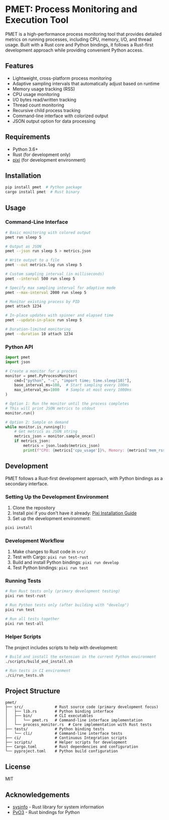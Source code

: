 # PMET: Process Monitoring and Execution Tool

PMET is a high-performance process monitoring tool that provides detailed metrics on running processes, including CPU, memory, I/O, and thread usage. Built with a Rust core and Python bindings, it follows a Rust-first development approach while providing convenient Python access.

## Features

- Lightweight, cross-platform process monitoring
- Adaptive sampling intervals that automatically adjust based on runtime
- Memory usage tracking (RSS)
- CPU usage monitoring
- I/O bytes read/written tracking
- Thread count monitoring
- Recursive child process tracking
- Command-line interface with colorized output
- JSON output option for data processing

## Requirements

- Python 3.6+
- Rust (for development only)
- [pixi](https://prefix.dev/docs/pixi/overview) (for development environment)

## Installation

```bash
pip install pmet  # Python package
cargo install pmet  # Rust binary
```

## Usage

### Command-Line Interface

```bash
# Basic monitoring with colored output
pmet run sleep 5

# Output as JSON
pmet --json run sleep 5 > metrics.json

# Write output to a file
pmet --out metrics.log run sleep 5

# Custom sampling interval (in milliseconds)
pmet --interval 500 run sleep 5

# Specify max sampling interval for adaptive mode
pmet --max-interval 2000 run sleep 5

# Monitor existing process by PID
pmet attach 1234

# In-place updates with spinner and elapsed time
pmet --update-in-place run sleep 5

# Duration-limited monitoring
pmet --duration 10 attach 1234
```

### Python API

```python
import pmet
import json

# Create a monitor for a process
monitor = pmet.PyProcessMonitor(
    cmd=["python", "-c", "import time; time.sleep(10)"],
    base_interval_ms=100,  # Start sampling every 100ms
    max_interval_ms=1000   # Sample at most every 1000ms
)

# Option 1: Run the monitor until the process completes
# This will print JSON metrics to stdout
monitor.run()

# Option 2: Sample on demand
while monitor.is_running():
    # Get metrics as JSON string
    metrics_json = monitor.sample_once()
    if metrics_json:
        metrics = json.loads(metrics_json)
        print(f"CPU: {metrics['cpu_usage']}%, Memory: {metrics['mem_rss_kb']/1024:.2f} MB")
```

## Development

PMET follows a Rust-first development approach, with Python bindings as a secondary interface.

### Setting Up the Development Environment

1. Clone the repository
2. Install pixi if you don't have it already: [Pixi Installation Guide](https://prefix.dev/docs/pixi/overview)
3. Set up the development environment:

```bash
pixi install
```

### Development Workflow

1. Make changes to Rust code in `src/`
2. Test with Cargo: `pixi run test-rust`
3. Build and install Python bindings: `pixi run develop`
4. Test Python bindings: `pixi run test`

### Running Tests

```bash
# Run Rust tests only (primary development testing)
pixi run test-rust

# Run Python tests only (after building with "develop")
pixi run test

# Run all tests together
pixi run test-all
```

### Helper Scripts

The project includes scripts to help with development:

```bash
# Build and install the extension in the current Python environment
./scripts/build_and_install.sh

# Run tests in CI environment
./ci/run_tests.sh
```

## Project Structure

```
pmet/
├── src/              # Rust source code (primary development focus)
│   ├── lib.rs        # Python binding interface
│   ├── bin/          # CLI executables
│   │   └── pmet.rs   # Command-line interface implementation
│   └── process_monitor.rs  # Core implementation with Rust tests
├── tests/            # Python binding tests
│   └── cli/          # Command-line interface tests
├── ci/               # Continuous Integration scripts
├── scripts/          # Helper scripts for development
├── Cargo.toml        # Rust dependencies and configuration
└── pyproject.toml    # Python build configuration
```

## License

MIT

## Acknowledgements

- [sysinfo](https://github.com/GuillaumeGomez/sysinfo) - Rust library for system information
- [PyO3](https://github.com/PyO3/pyo3) - Rust bindings for Python